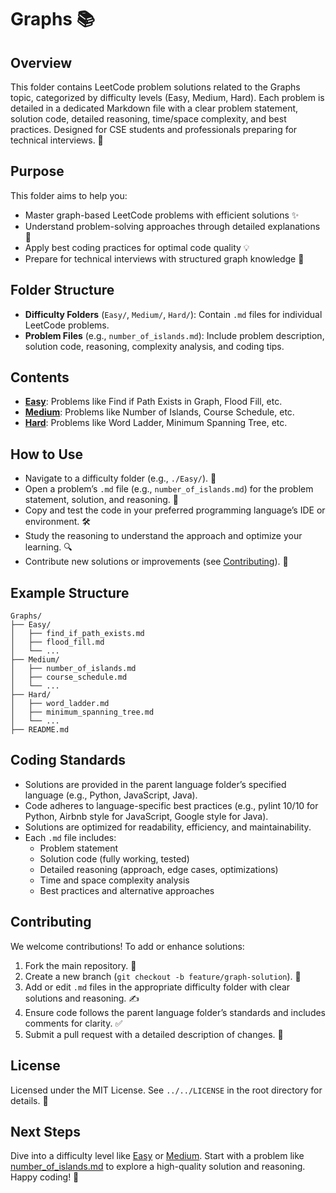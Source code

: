 # Graphs 📚

## Overview
This folder contains LeetCode problem solutions related to the Graphs topic, categorized by difficulty levels (Easy, Medium, Hard). Each problem is detailed in a dedicated Markdown file with a clear problem statement, solution code, detailed reasoning, time/space complexity, and best practices. Designed for CSE students and professionals preparing for technical interviews. 🚀

## Purpose
This folder aims to help you:
- Master graph-based LeetCode problems with efficient solutions ✨
- Understand problem-solving approaches through detailed explanations 🧠
- Apply best coding practices for optimal code quality 💡
- Prepare for technical interviews with structured graph knowledge 🎯

## Folder Structure
- **Difficulty Folders** (`Easy/`, `Medium/`, `Hard/`): Contain `.md` files for individual LeetCode problems.
- **Problem Files** (e.g., `number_of_islands.md`): Include problem description, solution code, reasoning, complexity analysis, and coding tips.

## Contents
- **[Easy](./Easy/)**: Problems like Find if Path Exists in Graph, Flood Fill, etc.
- **[Medium](./Medium/)**: Problems like Number of Islands, Course Schedule, etc.
- **[Hard](./Hard/)**: Problems like Word Ladder, Minimum Spanning Tree, etc.

## How to Use
- Navigate to a difficulty folder (e.g., `./Easy/`). 📂
- Open a problem’s `.md` file (e.g., `number_of_islands.md`) for the problem statement, solution, and reasoning. 📝
- Copy and test the code in your preferred programming language’s IDE or environment. 🛠️
- Study the reasoning to understand the approach and optimize your learning. 🔍
- Contribute new solutions or improvements (see [Contributing](#contributing)). 🤗

## Example Structure
```
Graphs/
├── Easy/
│   ├── find_if_path_exists.md
│   ├── flood_fill.md
│   └── ...
├── Medium/
│   ├── number_of_islands.md
│   ├── course_schedule.md
│   └── ...
├── Hard/
│   ├── word_ladder.md
│   ├── minimum_spanning_tree.md
│   └── ...
├── README.md
```

## Coding Standards
- Solutions are provided in the parent language folder’s specified language (e.g., Python, JavaScript, Java).
- Code adheres to language-specific best practices (e.g., pylint 10/10 for Python, Airbnb style for JavaScript, Google style for Java).
- Solutions are optimized for readability, efficiency, and maintainability.
- Each `.md` file includes:
  - Problem statement
  - Solution code (fully working, tested)
  - Detailed reasoning (approach, edge cases, optimizations)
  - Time and space complexity analysis
  - Best practices and alternative approaches

## Contributing
We welcome contributions! To add or enhance solutions:
1. Fork the main repository. 🍴
2. Create a new branch (`git checkout -b feature/graph-solution`). 🌿
3. Add or edit `.md` files in the appropriate difficulty folder with clear solutions and reasoning. ✍️
4. Ensure code follows the parent language folder’s standards and includes comments for clarity. ✅
5. Submit a pull request with a detailed description of changes. 🚀

## License
Licensed under the MIT License. See `../../LICENSE` in the root directory for details. 📜

## Next Steps
Dive into a difficulty level like [Easy](./Easy/) or [Medium](./Medium/). Start with a problem like [number_of_islands.md](./Medium/number_of_islands.md) to explore a high-quality solution and reasoning. Happy coding! 🌟